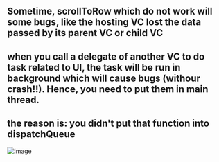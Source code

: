 ## Sometime, scrollToRow which do not work will some bugs, like the hosting VC lost the data passed by its parent VC or child VC

## when you call a delegate of another VC to do task related to UI, the task will be run in background which will cause bugs (withour crash!!). Hence, you need to put them in main thread.

## the reason is: you didn't put that function into dispatchQueue
![image](https://user-images.githubusercontent.com/81428296/155664861-bdecf1cf-6958-4808-82e3-bcf9b4b84dcc.png)

